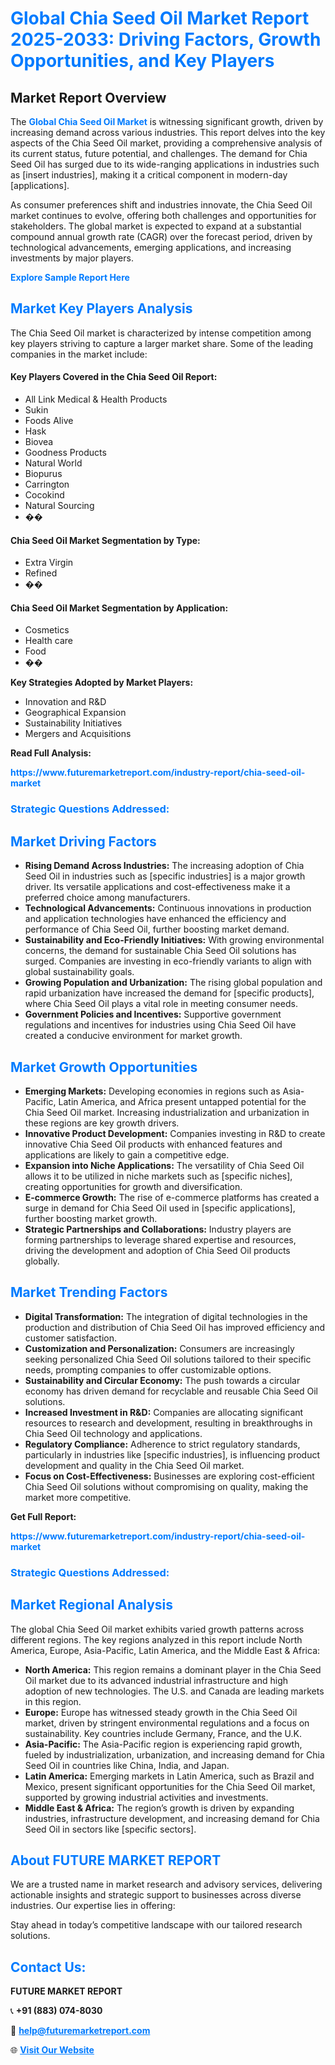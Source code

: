 <h1 style="color: #007BFF;">Global Chia Seed Oil Market Report 2025-2033: Driving Factors, Growth Opportunities, and Key Players</h1>

<section id="overview">
<h2>Market Report Overview</h2>
<p>The <a href="https://www.futuremarketreport.com/industry-report/chia-seed-oil-market" style="color: #007BFF; text-decoration: none;"><strong>Global Chia Seed Oil Market</strong></a> is witnessing significant growth, driven by increasing demand across various industries. This report delves into the key aspects of the Chia Seed Oil market, providing a comprehensive analysis of its current status, future potential, and challenges. The demand for Chia Seed Oil has surged due to its wide-ranging applications in industries such as [insert industries], making it a critical component in modern-day [applications].</p>
<p>As consumer preferences shift and industries innovate, the Chia Seed Oil market continues to evolve, offering both challenges and opportunities for stakeholders. The global market is expected to expand at a substantial compound annual growth rate (CAGR) over the forecast period, driven by technological advancements, emerging applications, and increasing investments by major players.</p>
</section>

<section id="overview">
<p><a href="https://www.futuremarketreport.com/request-sample/reportId=117581" style="color: #007BFF; text-decoration: none;"><strong>Explore Sample Report Here</strong></a></p>
</section>

<section id="key-players">
<h2 style="color: #007BFF;">Market Key Players Analysis</h2>
<p>The Chia Seed Oil market is characterized by intense competition among key players striving to capture a larger market share. Some of the leading companies in the market include:</p>
<h4>Key Players Covered in the Chia Seed Oil Report:</h4>
<ul><li>All Link Medical &amp; Health Products</li><li>Sukin</li><li>Foods Alive</li><li>Hask</li><li>Biovea</li><li>Goodness Products</li><li>Natural World</li><li>Biopurus</li><li>Carrington</li><li>Cocokind</li><li>Natural Sourcing</li><li>��</li></ul>
<h4>Chia Seed Oil Market Segmentation by Type:</h4>
<ul><li>Extra Virgin</li><li>Refined</li><li>��</li></ul>

<h4>Chia Seed Oil Market Segmentation by Application:</h4>
<ul><li>Cosmetics</li><li>Health care</li><li>Food</li><li>��</li></ul>
<p><strong>Key Strategies Adopted by Market Players:</strong></p>
<ul>
<li>Innovation and R&D</li>
<li>Geographical Expansion</li>
<li>Sustainability Initiatives</li>
<li>Mergers and Acquisitions</li>
</ul>
</section>

<section>
<p><strong>Read Full Analysis: </strong></p><a href="https://www.futuremarketreport.com/industry-report/chia-seed-oil-market" style="color: #007BFF; text-decoration: none;"><strong>https://www.futuremarketreport.com/industry-report/chia-seed-oil-market</strong></a>
<h3 style="color: #007BFF;">Strategic Questions Addressed:</h3>
</section>

<section id="driving-factors">
<h2 style="color: #007BFF;">Market Driving Factors</h2>
<ul>
<li><strong>Rising Demand Across Industries:</strong> The increasing adoption of Chia Seed Oil in industries such as [specific industries] is a major growth driver. Its versatile applications and cost-effectiveness make it a preferred choice among manufacturers.</li>
<li><strong>Technological Advancements:</strong> Continuous innovations in production and application technologies have enhanced the efficiency and performance of Chia Seed Oil, further boosting market demand.</li>
<li><strong>Sustainability and Eco-Friendly Initiatives:</strong> With growing environmental concerns, the demand for sustainable Chia Seed Oil solutions has surged. Companies are investing in eco-friendly variants to align with global sustainability goals.</li>
<li><strong>Growing Population and Urbanization:</strong> The rising global population and rapid urbanization have increased the demand for [specific products], where Chia Seed Oil plays a vital role in meeting consumer needs.</li>
<li><strong>Government Policies and Incentives:</strong> Supportive government regulations and incentives for industries using Chia Seed Oil have created a conducive environment for market growth.</li>
</ul>
</section>

<section id="growth-opportunities">
<h2 style="color: #007BFF;">Market Growth Opportunities</h2>
<ul>
<li><strong>Emerging Markets:</strong> Developing economies in regions such as Asia-Pacific, Latin America, and Africa present untapped potential for the Chia Seed Oil market. Increasing industrialization and urbanization in these regions are key growth drivers.</li>
<li><strong>Innovative Product Development:</strong> Companies investing in R&D to create innovative Chia Seed Oil products with enhanced features and applications are likely to gain a competitive edge.</li>
<li><strong>Expansion into Niche Applications:</strong> The versatility of Chia Seed Oil allows it to be utilized in niche markets such as [specific niches], creating opportunities for growth and diversification.</li>
<li><strong>E-commerce Growth:</strong> The rise of e-commerce platforms has created a surge in demand for Chia Seed Oil used in [specific applications], further boosting market growth.</li>
<li><strong>Strategic Partnerships and Collaborations:</strong> Industry players are forming partnerships to leverage shared expertise and resources, driving the development and adoption of Chia Seed Oil products globally.</li>
</ul>
</section>

<section id="trending-factors">
<h2 style="color: #007BFF;">Market Trending Factors</h2>
<ul>
<li><strong>Digital Transformation:</strong> The integration of digital technologies in the production and distribution of Chia Seed Oil has improved efficiency and customer satisfaction.</li>
<li><strong>Customization and Personalization:</strong> Consumers are increasingly seeking personalized Chia Seed Oil solutions tailored to their specific needs, prompting companies to offer customizable options.</li>
<li><strong>Sustainability and Circular Economy:</strong> The push towards a circular economy has driven demand for recyclable and reusable Chia Seed Oil solutions.</li>
<li><strong>Increased Investment in R&D:</strong> Companies are allocating significant resources to research and development, resulting in breakthroughs in Chia Seed Oil technology and applications.</li>
<li><strong>Regulatory Compliance:</strong> Adherence to strict regulatory standards, particularly in industries like [specific industries], is influencing product development and quality in the Chia Seed Oil market.</li>
<li><strong>Focus on Cost-Effectiveness:</strong> Businesses are exploring cost-efficient Chia Seed Oil solutions without compromising on quality, making the market more competitive.</li>
</ul>
</section>

<section>
<p><strong>Get Full Report: </strong></p><a href="https://www.futuremarketreport.com/industry-report/chia-seed-oil-market" style="color: #007BFF; text-decoration: none;"><strong>https://www.futuremarketreport.com/industry-report/chia-seed-oil-market</strong></a>
<h3 style="color: #007BFF;">Strategic Questions Addressed:</h3>
</section>


<section id="regional-analysis">
<h2 style="color: #007BFF;">Market Regional Analysis</h2>
<p>The global Chia Seed Oil market exhibits varied growth patterns across different regions. The key regions analyzed in this report include North America, Europe, Asia-Pacific, Latin America, and the Middle East & Africa:</p>
<ul>
<li><strong>North America:</strong> This region remains a dominant player in the Chia Seed Oil market due to its advanced industrial infrastructure and high adoption of new technologies. The U.S. and Canada are leading markets in this region.</li>
<li><strong>Europe:</strong> Europe has witnessed steady growth in the Chia Seed Oil market, driven by stringent environmental regulations and a focus on sustainability. Key countries include Germany, France, and the U.K.</li>
<li><strong>Asia-Pacific:</strong> The Asia-Pacific region is experiencing rapid growth, fueled by industrialization, urbanization, and increasing demand for Chia Seed Oil in countries like China, India, and Japan.</li>
<li><strong>Latin America:</strong> Emerging markets in Latin America, such as Brazil and Mexico, present significant opportunities for the Chia Seed Oil market, supported by growing industrial activities and investments.</li>
<li><strong>Middle East & Africa:</strong> The region’s growth is driven by expanding industries, infrastructure development, and increasing demand for Chia Seed Oil in sectors like [specific sectors].</li>
</ul>
</section>

<footer>
<h2 style="color: #007BFF;">About FUTURE MARKET REPORT</h2>
<p>We are a trusted name in market research and advisory services, delivering actionable insights and strategic support to businesses across diverse industries. Our expertise lies in offering:</p>

<p>Stay ahead in today’s competitive landscape with our tailored research solutions.</p>

<h2 style="color: #007BFF;">Contact Us:</h2>
<p><strong>FUTURE MARKET REPORT</strong></p>
<p>📞 <strong>+91 (883) 074-8030</strong></p>
<p>📧 <strong><a href="mailto:help@futuremarketreport.com" style="color: #007BFF;">help@futuremarketreport.com</a></strong></p>
<p>🌐 <strong><a href="https://www.futuremarketreport.com/" style="color: #007BFF;">Visit Our Website</a></strong></p>
</footer>